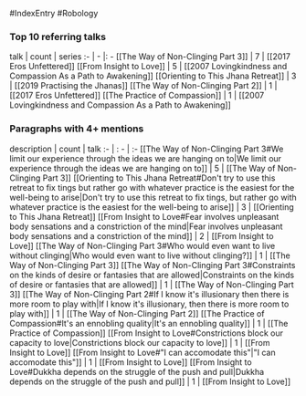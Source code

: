 #IndexEntry #Robology

### Top 10 referring talks
talk | count | series
:- | - |: -
[[The Way of Non-Clinging Part 3]] | 7 | [[2017 Eros Unfettered]]
[[From Insight to Love]] | 5 | [[2007 Lovingkindness and Compassion As a Path to Awakening]]
[[Orienting to This Jhana Retreat]] | 3 | [[2019 Practising the Jhanas]]
[[The Way of Non-Clinging Part 2]] | 1 | [[2017 Eros Unfettered]]
[[The Practice of Compassion]] | 1 | [[2007 Lovingkindness and Compassion As a Path to Awakening]]

### Paragraphs with 4+ mentions
description | count | talk
:- | : - | :-
[[The Way of Non-Clinging Part 3#We limit our experience through the ideas we are hanging on to\|We limit our experience through the ideas we are hanging on to]] | 5 | [[The Way of Non-Clinging Part 3]]
[[Orienting to This Jhana Retreat#Don't try to use this retreat to fix tings but rather go with whatever practice is the easiest for the well-being to arise\|Don't try to use this retreat to fix tings, but rather go with whatever practice is the easiest for the well-being to arise]] | 3 | [[Orienting to This Jhana Retreat]]
[[From Insight to Love#Fear involves unpleasant body sensations and a constriction of the mind\|Fear involves unpleasant body sensations and a constriction of the mind]] | 2 | [[From Insight to Love]]
[[The Way of Non-Clinging Part 3#Who would even want to live without clinging\|Who would even want to live without clinging?]] | 1 | [[The Way of Non-Clinging Part 3]]
[[The Way of Non-Clinging Part 3#Constraints on the kinds of desire or fantasies that are allowed\|Constraints on the kinds of desire or fantasies that are allowed]] | 1 | [[The Way of Non-Clinging Part 3]]
[[The Way of Non-Clinging Part 2#If I know it's illusionary then there is more room to play with\|If I know it's illusionary, then there is more room to play with]] | 1 | [[The Way of Non-Clinging Part 2]]
[[The Practice of Compassion#It's an ennobling quality\|It's an ennobling quality]] | 1 | [[The Practice of Compassion]]
[[From Insight to Love#Constrictions block our capacity to love\|Constrictions block our capacity to love]] | 1 | [[From Insight to Love]]
[[From Insight to Love#"I can accomodate this"\|"I can accomodate this"]] | 1 | [[From Insight to Love]]
[[From Insight to Love#Dukkha depends on the struggle of the push and pull\|Dukkha depends on the struggle of the push and pull]] | 1 | [[From Insight to Love]]

